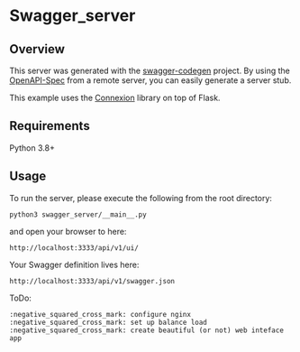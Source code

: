 # Swagger_server

## Overview
This server was generated with the [swagger-codegen](https://github.com/swagger-api/swagger-codegen) project. By using the
[OpenAPI-Spec](https://github.com/swagger-api/swagger-core/wiki) from a remote server, you can easily generate a server stub.

This example uses the [Connexion](https://github.com/zalando/connexion) library on top of Flask.

## Requirements
Python 3.8+

## Usage
To run the server, please execute the following from the root directory:

```
python3 swagger_server/__main__.py
```

and open your browser to here:

```
http://localhost:3333/api/v1/ui/
```

Your Swagger definition lives here:

```
http://localhost:3333/api/v1/swagger.json
```

ToDo:
```
:negative_squared_cross_mark: configure nginx
:negative_squared_cross_mark: set up balance load
:negative_squared_cross_mark: create beautiful (or not) web inteface app
```